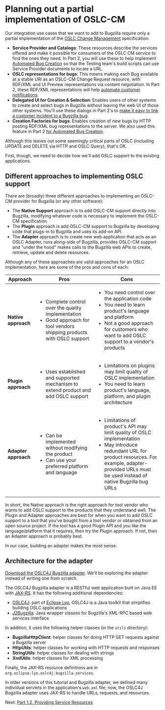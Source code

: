 # Planning out a partial implementation of OSLC-CM 

Our integration use cases that we want to add to Bugzilla require only a partial implementation of the [OSLC Change Management](http://open-services.net/bin/view/Main/CmSpecificationV2) specification:

+ __Service Provider and Catalogs__: These resources describe the services offered and make it possible for consumers of the OSLC CM service to find the ones they need. In Part 2, you will use these to help implement [Automated Bug Creation](/integrating_products_with_oslc/integrating_with_an_oslc_provider/2_5_automatic_bugs/) so that the Testing team's build scripts can use Service Provider documents to locate a URL.
+ **OSLC representations for bugs**: This means making each Bug available at a stable URI as an OSLC-CM Change Request resource, with RDF/XML and UI Preview representations via content negotiation. In Part 2, these RDF/XML representations will help [automate customer notifications](/integrating_products_with_oslc/integrating_with_an_oslc_provider/2_4_notify_customers/).
+ **Delegated UI for Creation & Selection**: Enables users of other systems to create and select bugs in Bugzilla without leaving the web UI of those other systems. You'll use these dialogs in Part 2's to [make it easy to link a customer incident to a Bugzilla bug](/integrating_products_with_oslc/integrating_with_an_oslc_provider/2_3_delegatedUI/).
+ **Creation Factories for bugs**: Enables creation of new bugs by HTTP posting RDF/XML bug representations to the server. We also used this feature in Part 2 [for Automated Bug Creation](/integrating_products_with_oslc/integrating_with_an_oslc_provider/2_5_automatic_bugs/).

Although this leaves out some seemingly critical parts of OSLC (including UPDATE and DELETE via HTTP and OSLC Query), that's OK. 

First, though, we need to decide how we'll add OSLC support to the existing applications.

## Different approaches to implementing OSLC support

There are (broadly) three different approaches to implementing an OSLC-CM provider for Bugzilla (or any other software):

+ The __Native Support__ approach is to add OSLC-CM support directly into Bugzilla, modifying whatever code is necessary to implement the OSLC-CM specification.
+ The __Plugin__ approach is add OSLC-CM support to Bugzilla by developing code that plugs-in to Bugzilla and uses its add-on API.
+ The __Adapter__ approach is to create new web application that acts as an OSLC Adapter, runs along-side of Bugzilla, provides OSLC-CM support and "under the hood" makes calls to the Bugzilla web APIs to create, retrieve, update and delete resources.

Although any of these approaches are valid approaches for an OSLC implementation, here are some of the pros and cons of each:

<table cellspacing="0" class="zebra">
	<thead>
		<tr>
			<th>Approach</th>
			<th>Pros</th>
			<th>Cons</th>
		</tr>
	</thead>
	<tbody>
		<tr>
			<td><strong>Native approach</strong></td>
			<td>
				<ul>
					<li>Complete control over the quality implementation</li>
					<li>Good approach for tool vendors shipping products with OSLC support</li>
				</ul>
			</td>
			<td>
				<ul>
					<li>You need control over the application code</li>
					<li>You need to learn product's language and platform</li>
					<li>Not a good approach for customers who want to add OSLC support to a vendor's products</li>
				</ul>
			</td>
		</tr>
		<tr>
			<td><strong>Plugin approach</strong></td>
			<td>
				<ul>
					<li>Uses established and supported mechanism to extend product and add OSLC support</li>
				</ul>
			</td>
			<td>
				<ul>
					<li>Limitations on plugins may limit quality of OSLC implementation</li>
					<li>You need to learn product's language, platform, and plugin architecture</li>
				</ul>
			</td>
		</tr>
		<tr>
			<td>
				<strong>Adapter approach</strong></td>
			<td>
				<ul>
					<li>Can be implemented without modifying the product</li>
					<li>Can use your preferred platform and language</li>
				</ul>
			</td>
			<td>
				<ul>
					<li>Limitations of product's API may limit quality of OSLC implementation</li>
					<li>May introduce redundant URL for product resources. For example, adapter-provided URLs must be used instead of native Bugzilla bug URLs</li>
				</ul>
			</td>
		</tr>
	</tbody>
</table>

In short, the Native approach is the right approach for tool vendor who wants to add OSLC support to the products that they understand well. The Plugin and Adapter approaches are best for when you want to add OSLC support to a tool that you've bought from a tool vendor or obtained from an open source project. If the tool has a good Plugin API and you like the language/platform that it requires, then try the Plugin approach. If not, then an Adapter approach is probably best.

In our case, building an adapter makes the most sense.

## Architecture for the adapter

[Download the OSLC4J Bugzilla adapter](/integrating_products_with_oslc/running_the_examples/). We'll be exploring the adapter instead of writing one from scratch.

The OSLC4J Bugzilla adapter is a RESTful web application built on Java EE with [JAX-RS](http://docs.oracle.com/javaee/6/tutorial/doc/giepu.html). It has the following additional dependencies:

+ [OSLC4J](http://wiki.eclipse.org/Lyo/LyoOSLC4J): part of [Eclipse Lyo](/eclipse_lyo/eclipse-lyo), OSLC4J is a Java toolkit that simplifies building OSLC applications
+ [J2Bugzilla](http://code.google.com/p/j2bugzilla/): Java wrapper classes for Bugzilla's XML-RPC based web services interface

In addition, it uses the following helper classes (in the `utils` directory):

+ **BugzillaHttpClient**: helper classes for doing HTTP GET requests against a Bugzilla server
+ **HttpUtils**: helper classes for working with HTTP requests and responses
+ **StringUtils**: helper classes for dealing with strings
+ **XmlUtils**: helper classes for XML processing

Finally, the JAX-RS resource definitions are in `org.eclipse.lyo.oslc4j.bugzilla.services`.

<div class="notice warning"><p>In older versions of this tutorial and Bugzilla adapter, we defined many  individual servlets in the application's <code>web.xml</code> file; now, the OSLC4J Bugzilla adapter uses JAX-RS to handle URLs, requests, and resources.</p></div>


 Next: [Part 1.2, Providing Service Resources](1_2_providing_service_resources)